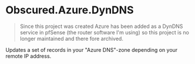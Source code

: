# Obscured.Azure.DynDNS
> Since this project was created Azure has been added as a DynDNS service in pfSense (the router software I'm using) so this project is no longer maintained and there fore archived.

Updates a set of records in your "Azure DNS"-zone depending on your remote IP address.
